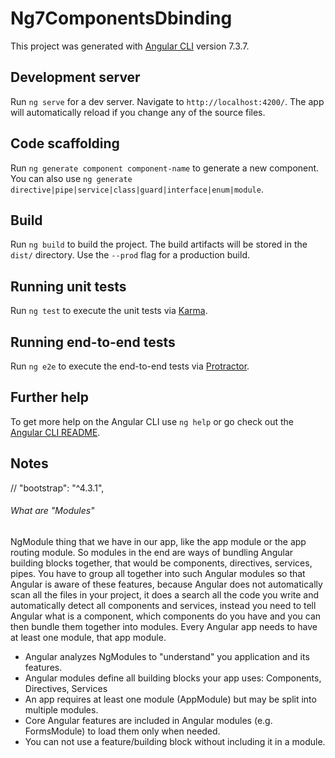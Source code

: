 # Ng7ComponentsDbinding

This project was generated with [Angular CLI](https://github.com/angular/angular-cli) version 7.3.7.

## Development server

Run `ng serve` for a dev server. Navigate to `http://localhost:4200/`. The app will automatically reload if you change any of the source files.

## Code scaffolding

Run `ng generate component component-name` to generate a new component. You can also use `ng generate directive|pipe|service|class|guard|interface|enum|module`.

## Build

Run `ng build` to build the project. The build artifacts will be stored in the `dist/` directory. Use the `--prod` flag for a production build.

## Running unit tests

Run `ng test` to execute the unit tests via [Karma](https://karma-runner.github.io).

## Running end-to-end tests

Run `ng e2e` to execute the end-to-end tests via [Protractor](http://www.protractortest.org/).

## Further help

To get more help on the Angular CLI use `ng help` or go check out the [Angular CLI README](https://github.com/angular/angular-cli/blob/master/README.md).


## Notes
// "bootstrap": "^4.3.1",


###### What are "Modules"
NgModule thing that we have in our app, like the app module or the app routing module. So modules in the end are ways of bundling Angular building blocks together, that would be components, directives, services, pipes. You have to group all together into such Angular modules so that Angular is aware of these features, because Angular does not automatically scan all the files in your project, it does a search all the code you write and automatically detect all components and services, instead you need to tell Angular what is a component, which components do you have and you can then bundle them together into modules. Every Angular app needs to have at least one module, that app module.
- Angular analyzes NgModules to "understand" you application and its features.
- Angular modules define all building blocks your app uses: Components, Directives, Services
- An app requires at least one module (AppModule) but may be split into multiple modules.
- Core Angular features are included in Angular modules (e.g. FormsModule) to load them only when needed.
- You can not use a feature/building block without including it in a module.
